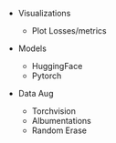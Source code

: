  + Visualizations
   + Plot Losses/metrics
 
+ Models
  + HuggingFace
  + Pytorch

+ Data Aug
  + Torchvision
  + Albumentations
  + Random Erase
